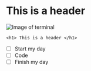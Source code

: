 # This is a header

![Image of terminal](https://user-images.githubusercontent.com/98482/84171218-327e7a80-aa40-11ea-8cd1-5177fc2d0e72.png)

```
<h1> This is a header </h1>
```

- [ ] Start my day
- [ ] Code
- [ ] Finish my day
